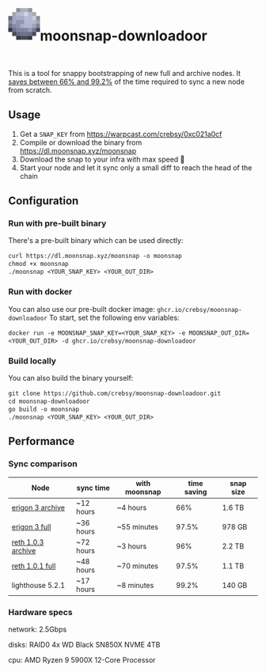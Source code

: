 <img src="./assets/moonsnap.png" align="left" width="64" height="64" />
<h1>moonsnap-downloadoor</h1>
<br clear="left"/>

This is a tool for snappy bootstrapping of new full and archive nodes.
It [saves between 66% and 99.2%](#sync-comparison) of the time required to sync a new node from scratch.

## Usage
1. Get a `SNAP_KEY` from https://warpcast.com/crebsy/0xc021a0cf
2. Compile or download the binary from https://dl.moonsnap.xyz/moonsnap
3. Download the snap to your infra with max speed 🚀
4. Start your node and let it sync only a small diff to reach the head of the chain

## Configuration
### Run with pre-built binary
There's a pre-built binary which can be used directly:
```
curl https://dl.moonsnap.xyz/moonsnap -o moonsnap
chmod +x moonsnap
./moonsnap <YOUR_SNAP_KEY> <YOUR_OUT_DIR>
```

### Run with docker
You can also use our pre-built docker image: `ghcr.io/crebsy/moonsnap-downloadoor`
To start, set the following env variables:
```
docker run -e MOONSNAP_SNAP_KEY=<YOUR_SNAP_KEY> -e MOONSNAP_OUT_DIR=<YOUR_OUT_DIR> -d ghcr.io/crebsy/moonsnap-downloadoor
```

### Build locally
You can also build the binary yourself:
```
git clone https://github.com/crebsy/moonsnap-downloadoor.git
cd moonsnap-downloadoor
go build -o moonsnap
./moonsnap <YOUR_SNAP_KEY> <YOUR_OUT_DIR>
```

## Performance
### Sync comparison
| Node             | sync time | with moonsnap | time saving | snap size |
| ---------------- | --------- | ------------- | ----------- | --------- |
| [erigon 3 archive](https://github.com/erigontech/erigon/commit/7931ce92ccbe1be5c16c183962cdbaa916aaeb14) | ~12 hours | ~4 hours      | 66%         | 1.6 TB    |
| [erigon 3 full](https://github.com/erigontech/erigon/commit/12c2732ad92733a6a6aae9db7259062182799674)    | ~36 hours | ~55 minutes   | 97.5%       | 978 GB    |
| [reth 1.0.3 archive](https://github.com/paradigmxyz/reth/releases/tag/v1.0.3) | ~72 hours | ~3 hours     | 96%       | 2.2 TB    |
| [reth 1.0.1 full](https://github.com/paradigmxyz/reth/releases/tag/v1.0.1)   | ~48 hours | ~70 minutes   | 97.5%     | 1.1 TB    |
| lighthouse 5.2.1   | ~17 hours | ~8 minutes    | 99.2%     | 140 GB    |

### Hardware specs
network: 2.5Gbps

disks: RAID0 4x WD Black SN850X NVME 4TB

cpu: AMD Ryzen 9 5900X 12-Core Processor

